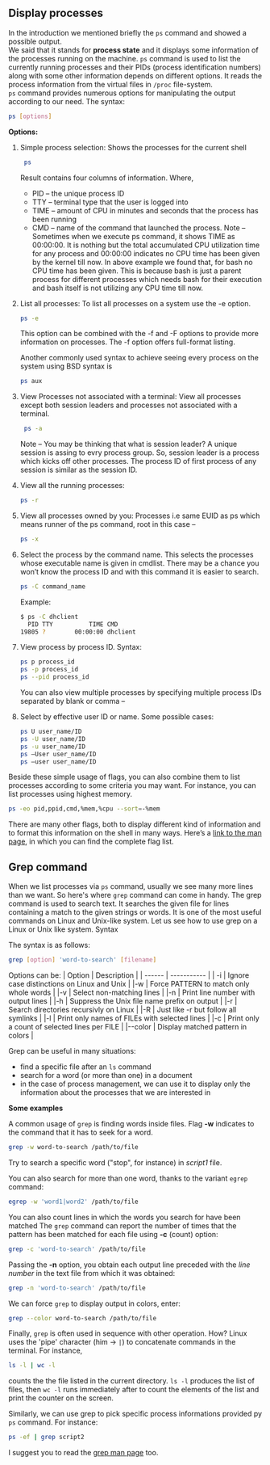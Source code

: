 ## Display processes

In the introduction we mentioned briefly the ``ps`` command and showed a possible output. <br>
We said that it stands for **process state** and it displays some information of the processes running on the machine.
``ps`` command is used to list the currently running processes and their PIDs (process identification numbers) along with 
some other information depends on different options. It reads the process information from the virtual files in ``/proc`` file-system.<br>
``ps`` command provides numerous options for manipulating the output according to our need. The syntax:

```bash
ps [options]
```

**Options:**

1. Simple process selection: Shows the processes for the current shell
      ```bash
       ps
      ```
      Result contains four columns of information.
      Where,
      * PID – the unique process ID
      * TTY – terminal type that the user is logged into
      * TIME – amount of CPU in minutes and seconds that the process has been running
      * CMD – name of the command that launched the process.
      Note – Sometimes when we execute ps command, it shows TIME as 00:00:00. It is nothing but the total accumulated CPU utilization time for any process and 00:00:00 indicates no CPU time has been given by the kernel till now. In above example we found that, for bash no CPU time has been given. This is because bash is just a parent process for different processes which needs bash for their execution and bash itself is not utilizing any CPU time till now.

2. List all processes: To list all processes on a system use the -e option.
    ```bash
    ps -e
    ```
    This option can be combined with the -f and -F options to provide more information on processes. The -f option offers full-format listing.

    Another commonly used syntax to achieve seeing every process on the system using BSD syntax is 
    ```bash
    ps aux
   ```
    
3. View Processes not associated with a terminal: View all processes except both session leaders and processes not associated with a terminal.
   ```bash
    ps -a
   ```
   Note – You may be thinking that what is session leader? A unique session is assing to evry process group. So, session leader is a process which kicks off other processes. The process ID of first process of any session is similar as the session ID.

4. View all the running processes:
    ```bash
    ps -r
    ```
5. View all processes owned by you: Processes i.e same EUID as ps which means runner of the ps command, root in this case –
    ```bash
    ps -x
    ```

6. Select the process by the command name. This selects the processes whose executable name is given in cmdlist.
There may be a chance you won’t know the process ID and with this command it is easier to search.
    ```bash
    ps -C command_name
    ```

    Example:
    ```bash
    $ ps -C dhclient
      PID TTY          TIME CMD
    19805 ?        00:00:00 dhclient
    ```
7. View process by process ID.
    Syntax:
    ```bash
    ps p process_id
    ps -p process_id
    ps --pid process_id
    ```
    You can also view multiple processes by specifying multiple process IDs separated by blank or comma –

8. Select by effective user ID or name.
    Some possible cases:
    ```bash
    ps U user_name/ID
    ps -U user_name/ID
    ps -u user_name/ID
    ps –User user_name/ID
    ps –user user_name/ID
    ```
Beside these simple usage of flags, you can also combine them to list processes according to some criteria you may want.
For instance, you can list processes using highest memory.
```bash
ps -eo pid,ppid,cmd,%mem,%cpu --sort=-%mem
```

There are many other flags, both to display different kind of information and to format this information on the shell in many ways.
Here’s a [link to the man page](http://man7.org/linux/man-pages/man1/ps.1.html), in which you can find the complete flag list.

 

## Grep command

When we list processes via `ps` command, usually we see many more lines than we want. So here's where ``grep`` command can come in handy.
The grep command is used to search text. It searches the given file for lines containing a match to the given strings or words. It is one of the most useful commands on Linux and Unix-like system. Let us see how to use grep on a Linux or Unix like system.
Syntax

The syntax is as follows:
```bash
grep [option] 'word-to-search' [filename]
```
Options can be:
| Option | Description |
| ------ | ----------- |
| -i | Ignore case distinctions on Linux and Unix |
|-w	| Force PATTERN to match only whole words |
|-v	| Select non-matching lines |
|-n	| Print line number with output lines |
|-h	| Suppress the Unix file name prefix on output |
|-r	| Search directories recursivly on Linux |
|-R	| Just like -r but follow all symlinks |
|-l	| Print only names of FILEs with selected lines |
|-c	| Print only a count of selected lines per FILE |
|--color | Display matched pattern in colors |


Grep can be useful in many situations:
* find a specific file after an `ls` command
* search for a word (or more than one) in a document
* in the case of process management, we can use it to display only the information about the processes that we are interested in


**Some examples**

A common usage of ``grep`` is finding words inside files. Flag **-w** indicates to the command that it has to seek for a word.
```bash
grep -w word-to-search /path/to/file
```

Try to search a specific word ("stop", for instance) in *script1* file.

You can also search for more than one word, thanks to the variant `egrep` command:
```bash
egrep -w 'word1|word2' /path/to/file
```

You can also count lines in which the words you search for have been matched
The ``grep`` command can report the number of times that the pattern has been matched for each file using **-c** (count) option:
```bash
grep -c 'word-to-search' /path/to/file
```

Passing the **-n** option, you obtain each output line preceded with the *line number* in the text file from which it was obtained:
```bash
grep -n 'word-to-search' /path/to/file
```

We can force ``grep`` to display output in colors, enter:
```bash
grep --color word-to-search /path/to/file
```

Finally, ``grep`` is often used in sequence with other operation. How? Linux uses the 'pipe' character (him -> ``|``) to concatenate commands in the terminal.
For instance,
```bash
ls -l | wc -l
```
counts the the file listed in the current directory. ``ls -l`` produces the list of files, then ``wc -l`` runs immediately after to count the elements of the list and print the counter on the screen.

Similarly, we can use grep to pick specific process informations provided py ``ps`` command. For instance:
```bash
ps -ef | grep script2
```

I suggest you to read the [grep man page](http://linuxcommand.org/lc3_man_pages/grep1.html) too.



